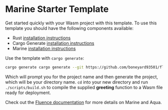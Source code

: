 # Marine Starter Template

Get started quickly with your Wasm project with this template.
To use this template you should have the following components available:

* Rust [installation instructions](https://www.rust-lang.org/tools/install)
* Cargo Generate [installation instructions](https://github.com/cargo-generate/cargo-generate#installation)
* Marine [installation instructions](https://github.com/cargo-generate/cargo-generate#installation)

Use the template with `cargo generate`:

```bash
cargo generate cargo generate --git https://github.com/boneyard93501/fluence-template.git
```

Which will prompt you for the project name and then generate the project, which will be your directory name. `cd` into your new directory and run `./scripts/build.sh` to compile the supplied __greeting__ function to a Wasm file ready for deployment.

Check out the [Fluence documentation](https://doc.fluence.dev/docs/) for more details on Marine and Aqua.
